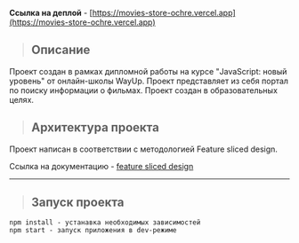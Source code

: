 **Ссылка на деплой** - [https://movies-store-ochre.vercel.app](https://movies-store-ochre.vercel.app)

> ## **Описание**

Проект создан в рамках дипломной работы на курсе "JavaScript: новый уровень" от онлайн-школы WayUp.
Проект представляет из себя портал по поиску информации о фильмах. Проект создан в образовательных целях.

> ## **Архитектура проекта**

Проект написан в соответствии с методологией Feature sliced design.

Ссылка на документацию - [feature sliced design](https://feature-sliced.design/docs/get-started/tutorial)

---

> ## **Запуск проекта**

```
npm install - устанавка необходимых зависимостей
npm start - запуск приложения в dev-режиме
```
